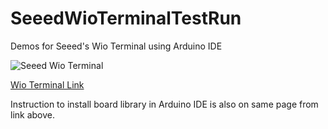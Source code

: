# SeeedWioTerminalTestRun
Demos for Seeed's Wio Terminal using Arduino IDE

![Seeed Wio Terminal](https://github.com/haydnady/SeeedWioTerminalTestRun/blob/master/img/Wio-Terminal.jpg)


[Wio Terminal Link](https://wiki.seeedstudio.com/Wio-Terminal-Getting-Started/ "Wio Terminal Get Started Page from Seeed")

Instruction to install board library in Arduino IDE is also on same page from link above.
